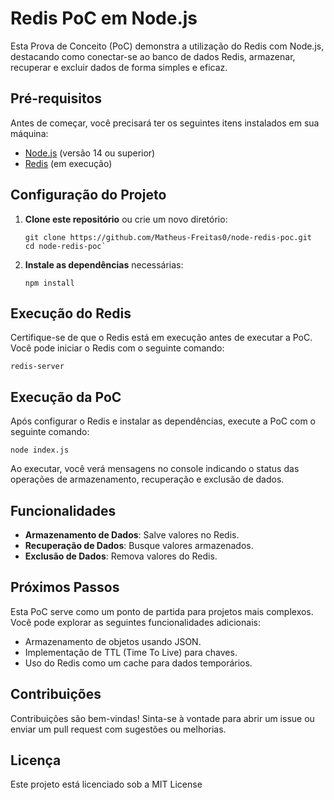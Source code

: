 
# Redis PoC em Node.js

Esta Prova de Conceito (PoC) demonstra a utilização do Redis com Node.js, destacando como conectar-se ao banco de dados Redis, armazenar, recuperar e excluir dados de forma simples e eficaz.

## Pré-requisitos

Antes de começar, você precisará ter os seguintes itens instalados em sua máquina:

- [Node.js](https://nodejs.org/) (versão 14 ou superior)
- [Redis](https://redis.io/download) (em execução)

## Configuração do Projeto

1. **Clone este repositório** ou crie um novo diretório:


	   git clone https://github.com/Matheus-Freitas0/node-redis-poc.git
	   cd node-redis-poc` 

2.  **Instale as dependências** necessárias:

    `npm install` 
    

## Execução do Redis

Certifique-se de que o Redis está em execução antes de executar a PoC. Você pode iniciar o Redis com o seguinte comando:

`redis-server` 

## Execução da PoC

Após configurar o Redis e instalar as dependências, execute a PoC com o seguinte comando:

`node index.js` 

Ao executar, você verá mensagens no console indicando o status das operações de armazenamento, recuperação e exclusão de dados.

## Funcionalidades

-   **Armazenamento de Dados**: Salve valores no Redis.
-   **Recuperação de Dados**: Busque valores armazenados.
-   **Exclusão de Dados**: Remova valores do Redis.

## Próximos Passos

Esta PoC serve como um ponto de partida para projetos mais complexos. Você pode explorar as seguintes funcionalidades adicionais:

-   Armazenamento de objetos usando JSON.
-   Implementação de TTL (Time To Live) para chaves.
-   Uso do Redis como um cache para dados temporários.

## Contribuições

Contribuições são bem-vindas! Sinta-se à vontade para abrir um issue ou enviar um pull request com sugestões ou melhorias.

## Licença

Este projeto está licenciado sob a MIT License 
